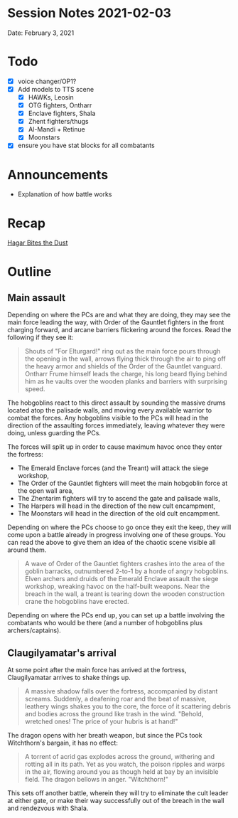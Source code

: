 # Session Notes 2021-02-03

Date: February 3, 2021

# Todo

- [x]  voice changer/OP1?
- [x]  Add models to TTS scene
    - [x]  HAWKs, Leosin
    - [x]  OTG fighters, Ontharr
    - [x]  Enclave fighters, Shala
    - [x]  Zhent fighters/thugs
    - [x]  Al-Mandi + Retinue
    - [x]  Moonstars
- [x]  ensure you have stat blocks for all combatants

# Announcements

- Explanation of how battle works

# Recap

[Hagar Bites the Dust](../../logbook/Hagar%20Bites%20the%20Dust.md) 

# Outline

## Main assault

Depending on where the PCs are and what they are doing, they may see the main force leading the way, with Order of the Gauntlet fighters in the front charging forward, and arcane barriers flickering around the forces. Read the following if they see it:

> Shouts of "For Elturgard!" ring out as the main force pours through the opening in the wall, arrows flying thick through the air to ping off the heavy armor and shields of the Order of the Gauntlet vanguard. Ontharr Frume himself leads the charge, his long beard flying behind him as he vaults over the wooden planks and barriers with surprising speed.
> 

The hobgoblins react to this direct assault by sounding the massive drums located atop the palisade walls, and moving every available warrior to combat the forces. Any hobgoblins visible to the PCs will head in the direction of the assaulting forces immediately, leaving whatever they were doing, unless guarding the PCs.

The forces will split up in order to cause maximum havoc once they enter the fortress:

- The Emerald Enclave forces (and the Treant) will attack the siege workshop,
- The Order of the Gauntlet fighters will meet the main hobgoblin force at the open wall area,
- The Zhentarim fighters will try to ascend the gate and palisade walls,
- The Harpers will head in the direction of the new cult encampment,
- The Moonstars will head in the direction of the old cult encampment.

Depending on where the PCs choose to go once they exit the keep, they will come upon a battle already in progress involving one of these groups. You can read the above to give them an idea of the chaotic scene visible all around them.

> A wave of Order of the Gauntlet fighters crashes into the area of the goblin barracks, outnumbered 2-to-1 by a horde of angry hobgoblins. Elven archers and druids of the Emerald Enclave assault the siege workshop, wreaking havoc on the half-built weapons. Near the breach in the wall, a treant is tearing down the wooden construction crane the hobgoblins have erected.
> 

Depending on where the PCs end up, you can set up a battle involving the combatants who would be there (and a number of hobgoblins plus archers/captains).

## Claugilyamatar's arrival

At some point after the main force has arrived at the fortress, Claugilyamatar arrives to shake things up.

> A massive shadow falls over the fortress, accompanied by distant screams. Suddenly, a deafening roar and the beat of massive, leathery wings shakes you to the core, the force of it scattering debris and bodies across the ground like trash in the wind. "Behold, wretched ones! The price of your hubris is at hand!"
> 

The dragon opens with her breath weapon, but since the PCs took Witchthorn's bargain, it has no effect:

> A torrent of acrid gas explodes across the ground, withering and rotting all in its path. Yet as you watch, the poison ripples and warps in the air, flowing around you as though held at bay by an invisible field. The dragon bellows in anger. "Witchthorn!"
> 

This sets off another battle, wherein they will try to eliminate the cult leader at either gate, or make their way successfully out of the breach in the wall and rendezvous with Shala.